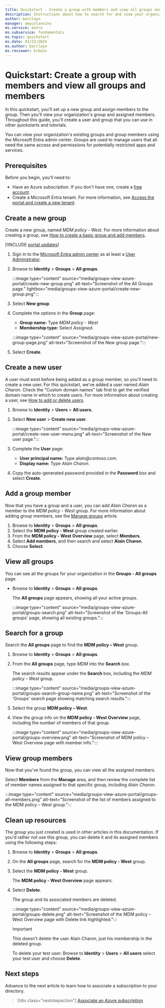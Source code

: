 ```yaml
---
title: Quickstart - Create a group with members and view all groups and members
description: Instructions about how to search for and view your organization's groups and their assigned members.
author: barclayn
manager: amycolannino
ms.service: entra
ms.subservice: fundamentals
ms.topic: quickstart
ms.date: 03/23/2024
ms.author: barclayn
ms.reviewer: krbain
---
```


# Quickstart: Create a group with members and view all groups and members

In this quickstart, you'll set up a new group and assign members to the group. Then you'll view your organization's group and assigned members. Throughout this guide, you'll create a user and group that you can use in other quickstarts and tutorials.

You can view your organization's existing groups and group members using the Microsoft Entra admin center. Groups are used to manage users that all need the same access and permissions for potentially restricted apps and services.

## Prerequisites

Before you begin, you'll need to:

- Have an Azure subscription. If you don't have one, create a [free account](https://azure.microsoft.com/free/).
- Create a Microsoft Entra tenant. For more information, see [Access the portal and create a new tenant](./create-new-tenant.md).

## Create a new group

Create a new group, named *MDM policy - West*. For more information about creating a group, see [How to create a basic group and add members](./how-to-manage-groups.md).

[!INCLUDE [portal updates](~/includes/portal-update.md)]

1. Sign in to the [Microsoft Entra admin center](https://entra.microsoft.com) as at least a [User Administrator](~/identity/role-based-access-control/permissions-reference.md#user-administrator).
1. Browse to **Identity** > **Groups** > **All groups**.

   :::image type="content" source="media/groups-view-azure-portal/create-new-group.png" alt-text="Screenshot of the All Groups page." lightbox="media/groups-view-azure-portal/create-new-group.png":::

1. Select **New group**.
1. Complete the options in the **Group** page:
   - **Group name:** Type *MDM policy - West*
   - **Membership type:** Select *Assigned*.

   :::image type="content" source="media/groups-view-azure-portal/new-group-page.png" alt-text="Screenshot of the New group page.":::

1. Select **Create**.

## Create a new user

A user must exist before being added as a group member, so you'll need to create a new user. For this quickstart, we've added a user named *Alain Charon*. Check the "Custom domain names" tab first to get the verified domain name in which to create users. For more information about creating a user, see [How to add or delete users](./add-users.md).

1. Browse to **Identity** > **Users** > **All users**.
1. Select **New user** > **Create new user**.

   :::image type="content" source="media/groups-view-azure-portal/create-new-user-menu.png" alt-text="Screenshot of the New user page.":::

1. Complete the **User** page:

   - **User principal name:** Type *alain\@contoso.com*.
   - **Display name:** Type *Alain Charon*.

1. Copy the auto-generated password provided in the **Password** box and select **Create**.

## Add a group member

Now that you have a group and a user, you can add *Alain Charon* as a member to the *MDM policy - West* group. For more information about adding group members, see the [Manage groups](how-to-manage-groups.md) article.

1. Browse to **Identity** > **Groups** > **All groups**.
1. Select the **MDM policy - West** group created earlier.
1. From the **MDM policy - West Overview** page, select **Members**.
1. Select **Add members**, and then search and select **Alain Charon**.
1. Choose **Select**.

## View all groups

You can see all the groups for your organization in the **Groups - All groups** page.

- Browse to **Identity** > **Groups** > **All groups**.

    The **All groups** page appears, showing all your active groups.

    :::image type="content" source="media/groups-view-azure-portal/groups-search.png" alt-text="Screenshot of the 'Groups-All groups' page, showing all existing groups.":::

## Search for a group

Search the **All groups** page to find the **MDM policy – West** group.

1. Browse to **Identity** > **Groups** > **All groups**.
1. From the **All groups** page, type *MDM* into the **Search** box.

    The search results appear under the **Search** box, including the *MDM policy - West* group.

   :::image type="content" source="media/groups-view-azure-portal/groups-search-group-name.png" alt-text="Screenshot of the 'Groups' search page showing matching search results.":::

1. Select the group **MDM policy – West**.
1. View the group info on the **MDM policy - West Overview** page, including the number of members of that group.

   :::image type="content" source="media/groups-view-azure-portal/groups-overview.png" alt-text="Screenshot of MDM policy – West Overview page with member info.":::

## View group members

Now that you've found the group, you can view all the assigned members.

Select **Members** from the **Manage** area, and then review the complete list of member names assigned to that specific group, including *Alain Charon*.

:::image type="content" source="media/groups-view-azure-portal/groups-all-members.png" alt-text="Screenshot of the list of members assigned to the MDM policy – West group.":::

## Clean up resources

The group you just created is used in other articles in this documentation. If you'd rather not use this group, you can delete it and its assigned members using the following steps:

1. Browse to **Identity** > **Groups** > **All groups**.
1. On the **All groups** page, search for the **MDM policy - West** group.
1. Select the **MDM policy - West** group.

   The **MDM policy - West Overview** page appears.

1. Select **Delete**.

   The group and its associated members are deleted.

   :::image type="content" source="media/groups-view-azure-portal/groups-delete.png" alt-text="Screenshot of the MDM policy – West Overview page with Delete link highlighted.":::

   > [!IMPORTANT]
   > This doesn't delete the user Alain Charon, just his membership in the deleted group.
   >
   > To delete your test user: Browse to **Identity** > **Users** > **All users** select your test user and choose **Delete**.

## Next steps

Advance to the next article to learn how to associate a subscription to your directory.

> [!div class="nextstepaction"]
> [Associate an Azure subscription](./how-subscriptions-associated-directory.md)
